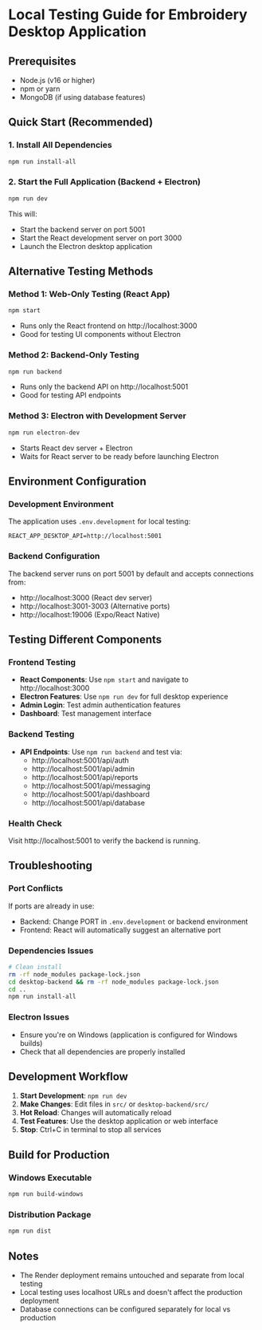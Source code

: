 # Local Testing Guide for Embroidery Desktop Application

## Prerequisites
- Node.js (v16 or higher)
- npm or yarn
- MongoDB (if using database features)

## Quick Start (Recommended)

### 1. Install All Dependencies
```bash
npm run install-all
```

### 2. Start the Full Application (Backend + Electron)
```bash
npm run dev
```

This will:
- Start the backend server on port 5001
- Start the React development server on port 3000
- Launch the Electron desktop application

## Alternative Testing Methods

### Method 1: Web-Only Testing (React App)
```bash
npm start
```
- Runs only the React frontend on http://localhost:3000
- Good for testing UI components without Electron

### Method 2: Backend-Only Testing
```bash
npm run backend
```
- Runs only the backend API on http://localhost:5001
- Good for testing API endpoints

### Method 3: Electron with Development Server
```bash
npm run electron-dev
```
- Starts React dev server + Electron
- Waits for React server to be ready before launching Electron

## Environment Configuration

### Development Environment
The application uses `.env.development` for local testing:
```
REACT_APP_DESKTOP_API=http://localhost:5001
```

### Backend Configuration
The backend server runs on port 5001 by default and accepts connections from:
- http://localhost:3000 (React dev server)
- http://localhost:3001-3003 (Alternative ports)
- http://localhost:19006 (Expo/React Native)

## Testing Different Components

### Frontend Testing
- **React Components**: Use `npm start` and navigate to http://localhost:3000
- **Electron Features**: Use `npm run dev` for full desktop experience
- **Admin Login**: Test admin authentication features
- **Dashboard**: Test management interface

### Backend Testing
- **API Endpoints**: Use `npm run backend` and test via:
  - http://localhost:5001/api/auth
  - http://localhost:5001/api/admin
  - http://localhost:5001/api/reports
  - http://localhost:5001/api/messaging
  - http://localhost:5001/api/dashboard
  - http://localhost:5001/api/database

### Health Check
Visit http://localhost:5001 to verify the backend is running.

## Troubleshooting

### Port Conflicts
If ports are already in use:
- Backend: Change PORT in `.env.development` or backend environment
- Frontend: React will automatically suggest an alternative port

### Dependencies Issues
```bash
# Clean install
rm -rf node_modules package-lock.json
cd desktop-backend && rm -rf node_modules package-lock.json
cd ..
npm run install-all
```

### Electron Issues
- Ensure you're on Windows (application is configured for Windows builds)
- Check that all dependencies are properly installed

## Development Workflow

1. **Start Development**: `npm run dev`
2. **Make Changes**: Edit files in `src/` or `desktop-backend/src/`
3. **Hot Reload**: Changes will automatically reload
4. **Test Features**: Use the desktop application or web interface
5. **Stop**: Ctrl+C in terminal to stop all services

## Build for Production

### Windows Executable
```bash
npm run build-windows
```

### Distribution Package
```bash
npm run dist
```

## Notes
- The Render deployment remains untouched and separate from local testing
- Local testing uses localhost URLs and doesn't affect the production deployment
- Database connections can be configured separately for local vs production
